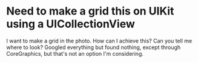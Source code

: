 
# Need to make a grid this on UIKit using a UICollectionView

I want to make a grid in the photo. How can I achieve this? Can you tell me where to look? Googled everything but found nothing, except through CoreGraphics, but that's not an option I'm considering. 

        